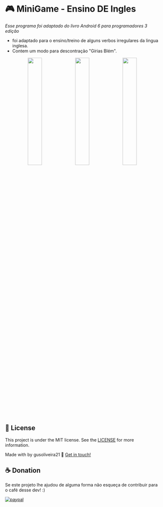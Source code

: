 # 🎮 MiniGame - Ensino DE Ingles
 <i>Esse programa foi adaptado do livro Android 6 para programadores 3 edição</i>
 <ul>
 <li>foi adaptado para o ensino/treino de alguns verbos irregulares da lingua inglesa.</li>
 <li>Contem um modo para descontração "Gírias Blém".</li>
</ul>

<p align="center">
    <img src='https://user-images.githubusercontent.com/42920754/81047038-23d4fe80-8ea9-11ea-9af1-aa24d55f28ef.jpg' width='30%'>
    <img src='https://user-images.githubusercontent.com/42920754/81047054-2afc0c80-8ea9-11ea-903e-08523f6e3809.jpg' width='30%'>
    <img src='https://user-images.githubusercontent.com/42920754/81047060-2f282a00-8ea9-11ea-8ec1-d22f7669c68e.jpg' width='30%'>
<p/>



## :memo: License

This project is under the MIT license. See the [LICENSE](https://github.com/gusoliveira21/FlagQuiz-EnsinoDEIngles/blob/master/LICENSE) for more information.

Made with by gusoliveira21 :wave: [Get in touch!](https://www.linkedin.com/in/gustavo-dami%C3%A3o-magina-de-oliveira-492b0015b/)



## ☕ Donation

Se este projeto lhe ajudou de alguma forma não esqueça de contribuir para o café desse dev! :)

[![paypal](https://www.paypalobjects.com/en_US/i/btn/btn_donateCC_LG.gif)](https://www.paypal.com/cgi-bin/webscr?cmd=_s-xclick&hosted_button_id=P87GHQLSDSJU2&source=url)
